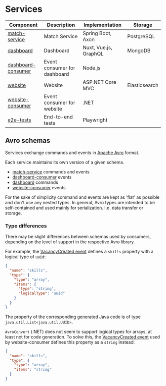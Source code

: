 # Services

| Component                                               | Description                  | Implementation        | Storage       |
|---------------------------------------------------------|------------------------------|-----------------------|---------------|
| [match-service](./match-service)                        | Match Service                | Spring Boot, Axon     | PostgreSQL    |
| [dashboard](./dashboard/app)                            | Dashboard                    | Nuxt, Vue.js, GraphQL | MongoDB       |
| [dashboard-consumer](./dashboard/consumer)              | Event consumer for dashboard | Node.js               |               |
| [website](./website/Gigmatch.Website.Mvc)               | Website                      | ASP.NET Core MVC      | Elasticsearch |
| [website-consumer](./website/Gigmatch.Website.Consumer) | Event consumer for website   | .NET                  |               |
| [e2e-tests](./e2e-tests)                                | End-to-end tests             | Playwright            |               |

## Avro schemas

Services exchange commands and events in [Apache Avro](https://avro.apache.org/) format.

Each service maintains its own version of a given schema.

* [match-service](./match-service/framework/src/main/avro) commands and events
* [dashboard-consumer](dashboard/consumer/src/application/events) events
* [dashboard](./dashboard/app/server/avro/commands) commands
* [website-consumer](website/Gigmatch.Website.Consumer/avro/events) events

For the sake of simplicity command and events are kept as 'flat' as possible and don't use any nested types. In general,
Avro types are intended to be self-contained and used mainly for serialization. I.e. data transfer or storage.

### Type differences

There may be slight differences between schemas used by consumers, depending on the level of support in the respective
Avro library.

For example, the [VacancyCreated event](./match-service/framework/src/main/avro/events/VacancyCreated.avsc) defines
a `skills` property with a logical type of `uuid`:

```json
{
  "name": "skills",
  "type": {
    "type": "array",
    "items": {
      "type": "string",
      "logicalType": "uuid"
    }
  }
}
```

The property of the corresponding generated Java code is of type `java.util.List<java.util.UUID>`.

`AvroConvert` (.NET) does not seem to support logical types for arrays, at least not for code generation. To solve this,
the [VacancyCreated event](./website/Gigmatch.Website.Consumer/avro/events/VacancyCreated.avsc) used by website-consumer
defines this property as a `string` instead:

```json
{
  "name": "skills",
  "type": {
    "type": "array",
    "items": "string"
  }
}
```
